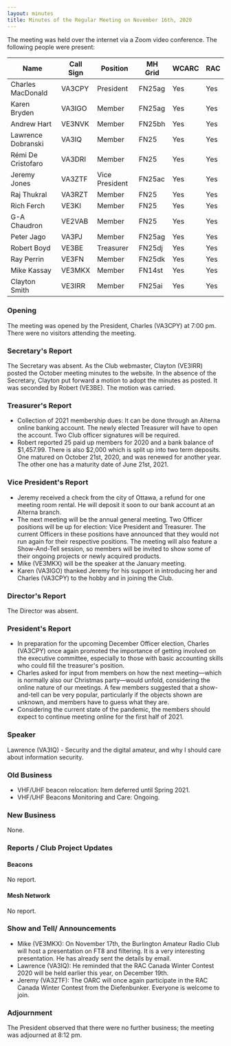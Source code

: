 ```yaml
---
layout: minutes
title: Minutes of the Regular Meeting on November 16th, 2020
---
```

The meeting was held over the internet via a Zoom video conference.
The following people were present:

| Name                   | Call Sign  | Position         | MH Grid | WCARC | RAC |
|------------------------|------------|------------------|---------|-------|-----|
| Charles MacDonald      | VA3CPY     | President        | FN25ag  | Yes   | Yes |
| Karen Bryden           | VA3IGO     | Member           | FN25ag  | Yes   | Yes |
| Andrew Hart            | VE3NVK     | Member           | FN25bh  | Yes   | Yes |
| Lawrence Dobranski     | VA3IQ      | Member           | FN25    | Yes   | Yes |
| Rémi De Cristofaro     | VA3DRI     | Member           | FN25    | Yes   | Yes |
| Jeremy Jones           | VA3ZTF     | Vice President   | FN25ac  | Yes   | Yes |
| Raj Thukral            | VA3RZT     | Member           | FN25    | Yes   | Yes |
| Rich Ferch             | VE3KI      | Member           | FN25    | Yes   | Yes |
| G-A Chaudron           | VE2VAB     | Member           | FN25    | Yes   | Yes |
| Peter Jago             | VA3PJ      | Member           | FN25ag  | Yes   | Yes |
| Robert Boyd            | VE3BE      | Treasurer        | FN25dj  | Yes   | Yes |
| Ray Perrin             | VE3FN      | Member           | FN25dk  | Yes   | Yes |
| Mike Kassay            | VE3MKX     | Member           | FN14st  | Yes   | Yes |
| Clayton Smith          | VE3IRR     | Member           | FN25ai  | Yes   | Yes |

### Opening

The meeting was opened by the President, Charles (VA3CPY) at 7:00 pm.
There were no visitors attending the meeting.

### Secretary's Report

The Secretary was absent. As the Club webmaster, Clayton (VE3IRR) posted the October meeting minutes to the website. In the absence of the Secretary, Clayton put forward a motion to adopt the minutes as posted. It was seconded by Robert (VE3BE). The motion was carried.

### Treasurer's Report

- Collection of 2021 membership dues: It can be done through an Alterna online banking account. The newly elected Treasurer will have to open the account. Two Club officer signatures will be required.
- Robert reported 25 paid up members for 2020 and a bank balance of $1,457.99. There is also $2,000 which is split up into two term deposits. One matured on October 21st, 2020, and was renewed for another year. The other one has a maturity date of June 21st, 2021.

### Vice President's Report

- Jeremy received a check from the city of Ottawa, a refund for one meeting room rental. He will deposit it soon to our bank account at an Alterna branch.
- The next meeting will be the annual general meeting. Two Officer positions will be up for election: Vice President and Treasurer. The current Officers in these positions have announced that they would not run again for their respective positions. The meeting will also feature a Show-And-Tell session, so members will be invited to show some of their ongoing projects or newly acquired products.
- Mike (VE3MKX) will be the speaker at the January meeting.
- Karen (VA3IGO) thanked Jeremy for his support in introducing her and Charles (VA3CPY) to the hobby and in joining the Club.

### Director's Report

The Director was absent.

### President's Report

- In preparation for the upcoming December Officer election, Charles (VA3CPY) once again promoted the importance of getting involved on the executive committee, especially to those with basic accounting skills who could fill the treasurer's position.
- Charles asked for input from members on how the next meeting—which is normally also our Christmas party—would unfold, considering the online nature of our meetings. A few members suggested that a show-and-tell can be very popular, particularly if the objects shown are unknown, and members have to guess what they are.
- Considering the current state of the pandemic, the members should expect to continue meeting online for the first half of 2021.

### Speaker

Lawrence (VA3IQ) - Security and the digital amateur, and why I should care about information security.

### Old Business

- VHF/UHF beacon relocation: Item deferred until Spring 2021.
- VHF/UHF Beacons Monitoring and Care: Ongoing.

### New Business

None.

### Reports / Club Project Updates

#### Beacons

No report.

#### Mesh Network

No report.

### Show and Tell/ Announcements

- Mike (VE3MKX): On November 17th, the Burlington Amateur Radio Club will host a presentation on FT8 and filtering. It is a very interesting presentation. He has already sent the details by email.
- Lawrence (VA3IQ): He reminded that the RAC Canada Winter Contest 2020 will be held earlier this year, on December 19th.
- Jeremy (VA3ZTF): The OARC will once again participate in the RAC Canada Winter Contest from the Diefenbunker. Everyone is welcome to join.

### Adjournment

The President observed that there were no further business; the meeting was adjourned  at  8:12 pm.

